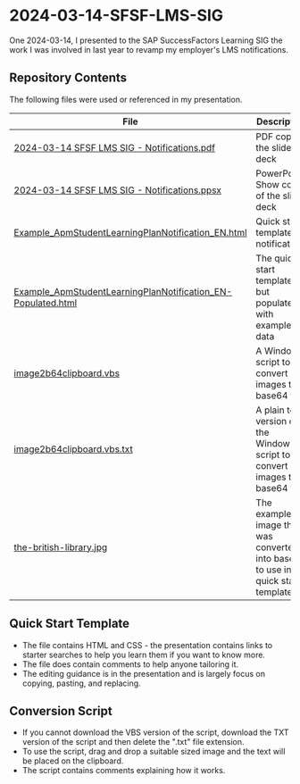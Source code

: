 # 2024-03-14-SFSF-LMS-SIG
One 2024-03-14, I presented to the SAP SuccessFactors Learning SIG the work I was involved in last year to revamp my employer's LMS notifications.

## Repository Contents
The following files were used or referenced in my presentation.

| File | Description |
|-|-|
| [2024-03-14 SFSF LMS SIG - Notifications.pdf](2024-03-14%20SFSF%20LMS%20SIG%20-%20Notifications.pdf) | PDF copy of the slide deck |
| [2024-03-14 SFSF LMS SIG - Notifications.ppsx](2024-03-14%20SFSF%20LMS%20SIG%20-%20Notifications.ppsx) | PowerPoint Show copy of the slide deck |
| [Example_ApmStudentLearningPlanNotification_EN.html](Example_ApmStudentLearningPlanNotification_EN.html) | Quick start template for notifications |
| [Example_ApmStudentLearningPlanNotification_EN-Populated.html](Example_ApmStudentLearningPlanNotification_EN-Populated.html) | The quick start template, but populated with example data |
| [image2b64clipboard.vbs](image2b64clipboard.vbs) | A Windows script to convert images to base64 text |
| [image2b64clipboard.vbs.txt](image2b64clipboard.vbs.txt) | A plain text version of the Windows script to convert images to base64 text |
| [the-british-library.jpg](the-british-library.jpg) | The example image that was converted into base64 to use in the quick start template |

## Quick Start Template
- The file contains HTML and CSS - the presentation contains links to starter searches to help you learn them if you want to know more.
- The file does contain comments to help anyone tailoring it.
- The editing guidance is in the presentation and is largely focus on copying, pasting, and replacing.

## Conversion Script
- If you cannot download the VBS version of the script, download the TXT version of the script and then delete the ".txt" file extension.
- To use the script, drag and drop a suitable sized image and the text will be placed on the clipboard.
- The script contains comments explaining how it works.
